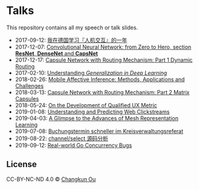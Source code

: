 # Talks

This repository contains all my speech or talk slides.

- 2017-09-12: [我在德国学习『人机交互』的一年](201709/swun.pdf)
- 2017-12-07: [Convolutional Neural Network: from Zero to Hero, section **ResNet**, **DenseNet** and **CapsNet**](201712/cnn.pdf)
- 2017-12-17: [Capsule Network with Routing Mechanism: Part 1 Dynamic Routing](./201712/capsnet1.pdf)
- 2017-02-10: [Understanding _Generalization in Deep Learning_](201802/generalization.pdf)
- 2018-02-26: [Mobile Affective Inference: Methods, Applications and Challenges](201802/emotions.pdf)
- 2018-03-13: [Capsule Network with Routing Mechanism: Part 2 Matrix Capsules](./201803/capsnet2.pdf)
- 2018-05-24: [On the Development of Qualified UX Metric](./201805/qux.pdf)
- 2019-01-08: [Understanding and Predicting Web Clickstreams](./201901/master.pdf)
- 2019-04-03: [A Glimpse to the Advances of Mesh Representation Learning](./201904/mesh.pdf)
- 2019-07-08: [Buchungstermin schneller im Kreisverwaltungsreferat](./201907/kvr.pdf)
- 2019-08-22: [channel/select 源码分析](./201908/channel.pdf)
- 2019-09-12: [Real-world Go Concurrency Bugs](./201909/bug.pdf)

## License

CC-BY-NC-ND 4.0 &copy; [Changkun Ou](https://changkun.de)
